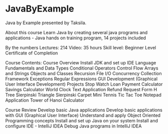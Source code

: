 # JavaByExample
Java by Example presented by Taksila.  

About this course
Learn Java by creating several java programs and applications - Java hands on training program, 14 projects included

By the numbers
Lectures: 214
Video: 35 hours
Skill level: Beginner Level
Certificate of Completion

Course Contents: 
Course Overview
Install JDK and set up IDE
Language Fundamentals and Data Types
Conditional Operators
Control Flow
Arrays and Strings
Objects and Classes
Recursion
File I/O
Concurrency
Collection Framework
Exceptions
Regular Expressions
GUI Development (Graphical User Interface Development)
Projects 
Stop Watch
Loan Payment Calculator
Savings Calculator
World Clock
Text Application
Refund Request Form
H Tree
Sierpinski Triangle
Sierpinski Carpet
Mini Tennis
Tic Tac Toe
Notepad Application
Tower of Hanoi
Calculator

Course Review
Develop basic Java applications
Develop basic applications with GUI (Graphical User Interface)
Understand and apply Object Oriented Programming concepts
Install and set up Java on your system
Install and configure IDE - IntelliJ IDEA
Debug Java programs in IntelliJ IDEA
